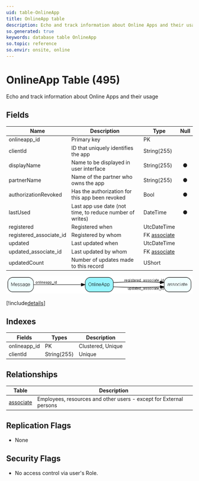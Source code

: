 ```yaml
---
uid: table-OnlineApp
title: OnlineApp table
description: Echo and track information about Online Apps and their usage
so.generated: true
keywords: database table OnlineApp
so.topic: reference
so.envir: onsite, online
---
```


# OnlineApp Table (495)

Echo and track information about Online Apps and their usage

## Fields

| Name | Description | Type | Null |
|------|-------------|------|:----:|
|onlineapp\_id|Primary key|PK| |
|clientId|ID that uniquely identifies the app|String(255)| |
|displayName|Name to be displayed in user interface|String(255)|&#x25CF;|
|partnerName|Name of the partner who owns the app|String(255)|&#x25CF;|
|authorizationRevoked|Has the authorization for this app been revoked|Bool|&#x25CF;|
|lastUsed|Last app use date (not time, to reduce number of writes)|DateTime|&#x25CF;|
|registered|Registered when|UtcDateTime| |
|registered\_associate\_id|Registered by whom|FK [associate](associate.md)| |
|updated|Last updated when|UtcDateTime| |
|updated\_associate\_id|Last updated by whom|FK [associate](associate.md)| |
|updatedCount|Number of updates made to this record|UShort| |


![OnlineApp table relationship diagram](./media/OnlineApp.png)

[!include[details](./includes/onlineapp.md)]

## Indexes

| Fields | Types | Description |
|--------|-------|-------------|
|onlineapp\_id |PK |Clustered, Unique |
|clientId |String(255) |Unique |

## Relationships

| Table|  Description |
|------|-------------|
|[associate](associate.md)  |Employees, resources and other users - except for External persons |


## Replication Flags

* None

## Security Flags

* No access control via user's Role.

